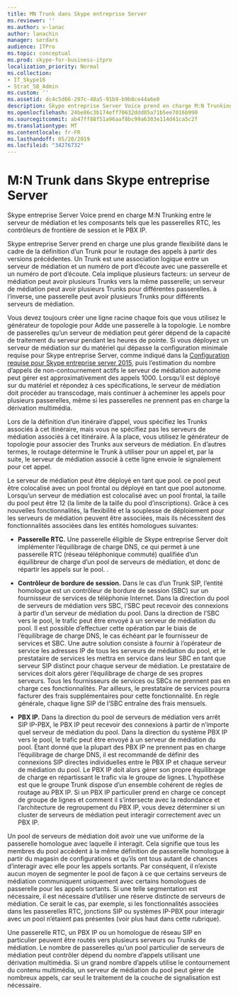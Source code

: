 ```yaml
---
title: MN Trunk dans Skype entreprise Server
ms.reviewer: ''
ms.author: v-lanac
author: lanachin
manager: serdars
audience: ITPro
ms.topic: conceptual
ms.prod: skype-for-business-itpro
localization_priority: Normal
ms.collection:
- IT_Skype16
- Strat_SB_Admin
ms.custom: ''
ms.assetid: dc4c5d66-297c-48a5-91b9-b9b8ce44a6e0
description: Skype entreprise Server Voice prend en charge M:N Trunking entre le serveur de médiation et les composants tels que les passerelles RTC, les contrôleurs de frontière de session et le PBX IP.
ms.openlocfilehash: 24be86c3b174eff70632ddd85a71b5ee7016b990
ms.sourcegitcommit: ab47ff88f51a96aaf8bc99a6303e114d41ca5c2f
ms.translationtype: MT
ms.contentlocale: fr-FR
ms.lasthandoff: 05/20/2019
ms.locfileid: "34276732"
---
```

# <a name="mn-trunk-in-skype-for-business-server"></a>M:N Trunk dans Skype entreprise Server
 
Skype entreprise Server Voice prend en charge M:N Trunking entre le serveur de médiation et les composants tels que les passerelles RTC, les contrôleurs de frontière de session et le PBX IP.
  
Skype entreprise Server prend en charge une plus grande flexibilité dans le cadre de la définition d’un Trunk pour le routage des appels à partir des versions précédentes. Un Trunk est une association logique entre un serveur de médiation et un numéro de port d’écoute avec une passerelle et un numéro de port d’écoute. Cela implique plusieurs facteurs: un serveur de médiation peut avoir plusieurs Trunks vers la même passerelle; un serveur de médiation peut avoir plusieurs Trunks pour différentes passerelles. à l’inverse, une passerelle peut avoir plusieurs Trunks pour différents serveurs de médiation.
  
Vous devez toujours créer une ligne racine chaque fois que vous utilisez le générateur de topologie pour Adde une passerelle à la topologie. Le nombre de passerelles qu’un serveur de médiation peut gérer dépend de la capacité de traitement du serveur pendant les heures de pointe. Si vous déployez un serveur de médiation sur du matériel qui dépasse la configuration minimale requise pour Skype entreprise Server, comme indiqué dans la [Configuration requise pour Skype entreprise server 2015](../../plan-your-deployment/requirements-for-your-environment/server-requirements.md), puis l’estimation du nombre d’appels de non-contournement actifs le serveur de médiation autonome peut gérer est approximativement des appels 1000. Lorsqu’il est déployé sur du matériel et répondez à ces spécifications, le serveur de médiation doit procéder au transcodage, mais continuer à acheminer les appels pour plusieurs passerelles, même si les passerelles ne prennent pas en charge la dérivation multimédia.
  
Lors de la définition d’un itinéraire d’appel, vous spécifiez les Trunks associés à cet itinéraire, mais vous ne spécifiez pas les serveurs de médiation associés à cet itinéraire. À la place, vous utilisez le générateur de topologie pour associer des Trunks aux serveurs de médiation. En d’autres termes, le routage détermine le Trunk à utiliser pour un appel et, par la suite, le serveur de médiation associé à cette ligne envoie le signalement pour cet appel.
  
Le serveur de médiation peut être déployé en tant que pool. ce pool peut être colocalisé avec un pool frontal ou déployé en tant que pool autonome. Lorsqu’un serveur de médiation est colocalisé avec un pool frontal, la taille du pool peut être 12 (la limite de la taille du pool d’inscriptions). Grâce à ces nouvelles fonctionnalités, la flexibilité et la souplesse de déploiement pour les serveurs de médiation peuvent être associées, mais ils nécessitent des fonctionnalités associées dans les entités homologues suivantes:
  
- **Passerelle RTC.** Une passerelle éligible de Skype entreprise Server doit implémenter l’équilibrage de charge DNS, ce qui permet à une passerelle RTC (réseau téléphonique commuté) qualifiée d’un équilibreur de charge d’un pool de serveurs de médiation, et donc de répartir les appels sur le pool. .
    
- **Contrôleur de bordure de session.** Dans le cas d’un Trunk SIP, l’entité homologue est un contrôleur de bordure de session (SBC) sur un fournisseur de services de téléphonie Internet. Dans la direction du pool de serveurs de médiation vers SBC, l’SBC peut recevoir des connexions à partir d’un serveur de médiation du pool. Dans la direction de l’SBC vers le pool, le trafic peut être envoyé à un serveur de médiation du pool. Il est possible d’effectuer cette opération par le biais de l’équilibrage de charge DNS, le cas échéant par le fournisseur de services et SBC. Une autre solution consiste à fournir à l’opérateur de service les adresses IP de tous les serveurs de médiation du pool, et le prestataire de services les mettra en service dans leur SBC en tant que serveur SIP distinct pour chaque serveur de médiation. Le prestataire de services doit alors gérer l’équilibrage de charge de ses propres serveurs. Tous les fournisseurs de services ou SBCs ne prennent pas en charge ces fonctionnalités. Par ailleurs, le prestataire de services pourra facturer des frais supplémentaires pour cette fonctionnalité. En règle générale, chaque ligne SIP de l’SBC entraîne des frais mensuels.
    
- **PBX IP.** Dans la direction du pool de serveurs de médiation vers arrêt SIP IP-PBX, le PBX IP peut recevoir des connexions à partir de n’importe quel serveur de médiation du pool. Dans la direction du système PBX IP vers le pool, le trafic peut être envoyé à un serveur de médiation du pool. Étant donné que la plupart des PBX IP ne prennent pas en charge l’équilibrage de charge DNS, il est recommandé de définir des connexions SIP directes individuelles entre le PBX IP et chaque serveur de médiation du pool. Le PBX IP doit alors gérer son propre équilibrage de charge en répartissant le trafic via le groupe de lignes. L’hypothèse est que le groupe Trunk dispose d’un ensemble cohérent de règles de routage au PBX IP. Si un PBX IP particulier prend en charge ce concept de groupe de lignes et comment il s’intersecte avec la redondance et l’architecture de regroupement du PBX IP, vous devez déterminer si un cluster de serveurs de médiation peut interagir correctement avec un PBX IP.
    
Un pool de serveurs de médiation doit avoir une vue uniforme de la passerelle homologue avec laquelle il interagit. Cela signifie que tous les membres du pool accèdent à la même définition de passerelle homologue à partir du magasin de configurations et qu’ils ont tous autant de chances d’interagir avec elle pour les appels sortants. Par conséquent, il n’existe aucun moyen de segmenter le pool de façon à ce que certains serveurs de médiation communiquent uniquement avec certains homologues de passerelle pour les appels sortants. Si une telle segmentation est nécessaire, il est nécessaire d’utiliser une réserve distincte de serveurs de médiation. Ce serait le cas, par exemple, si les fonctionnalités associées dans les passerelles RTC, jonctions SIP ou systèmes IP-PBX pour interagir avec un pool n’étaient pas présentes (voir plus haut dans cette rubrique).
  
Une passerelle RTC, un PBX IP ou un homologue de réseau SIP en particulier peuvent être routés vers plusieurs serveurs ou Trunks de médiation. Le nombre de passerelles qu’un pool particulier de serveurs de médiation peut contrôler dépend du nombre d’appels utilisant une dérivation multimédia. Si un grand nombre d’appels utilise le contournement du contenu multimédia, un serveur de médiation du pool peut gérer de nombreux appels, car seul le traitement de la couche de signalisation est nécessaire. 
  

